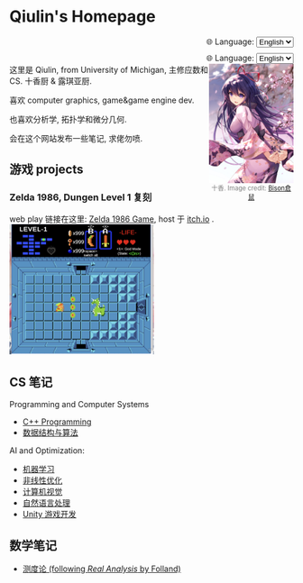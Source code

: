 # Qiulin's Homepage

<div style="text-align: right; margin-top: 10px;">
  <label for="lang">🌐 Language:</label>
  <select id="lang" onchange="location = this.value;">
    <option value="https://qiulinfan.github.io/">English</option>
    <option value="https://qiulinfan.github.io/zh/">中文</option>
  </select>
</div>


<script>
  const langSelect = document.getElementById("lang");
  // 根据 URL 来决定默认选中
  if (window.location.pathname.startsWith("/zh")) {
    langSelect.value = "https://qiulinfan.github.io/zh/";
  } else {
    langSelect.value = "https://qiulinfan.github.io/";
  }
  // 切换时跳转
  langSelect.addEventListener("change", function() {
    window.location.href = this.value;
  });
</script>

<div style="text-align: right; margin-top: 10px;">
  <label for="lang">🌐 Language:</label>
  <select id="lang" onchange="location = this.value;">
    <option value="https://qiulinfan.github.io/">English</option>
    <option value="https://qiulinfan.github.io/zh/">中文</option>
  </select>
</div>
<div style="float:right; width:150px; text-align:center;">
  <img src="./assets/%E5%8D%81%E9%A6%99.jpg" alt="十香" width="200" align="left">
  <p style="font-size:0.8em; color:gray; margin:4px 0;">
  十香. Image credit: <a href="https://www.pixiv.net/artworks/74140599">Bison倉鼠</a>
  </span>
</div>这里是 Qiulin, from University of Michigan, 主修应数和 CS. 十香厨 & 露琪亚厨.

喜欢 computer graphics, game&game engine dev.

也喜欢分析学, 拓扑学和微分几何.

会在这个网站发布一些笔记, 求佬勿喷.

## 游戏 projects

### Zelda 1986, Dungen Level 1 复刻
web play 链接在这里: [Zelda 1986 Game](https://saddysamoyed.itch.io/zelda1986-level1), host 于 [itch.io](https://itch.io/) .<img src="assets/Screenshot 2025-09-24 at 09.12.18.png" alt="Screenshot 2025-09-24 at 09.12.18" style="zoom:25%;" />



## CS 笔记

Programming and Computer Systems

- [C++ Programming](https://qiulinfan.github.io/cpp/index.html)
- [数据结构与算法](https://qiulinfan.github.io/dsa/index.html)

AI and Optimization: 

- [机器学习](https://qiulinfan.github.io/ml/index.html)
- [非线性优化](https://qiulinfan.github.io/opt/index.html)
- [计算机视觉](https://qiulinfan.github.io/cv/index.html)
- [自然语言处理](https://qiulinfan.github.io/nlp/index.html)
- [Unity 游戏开发](https://qiulinfan.github.io/gamedev/index.html)


## 数学笔记
- [测度论 (following *Real Analysis* by Folland)](https://qiulinfan.github.io/math-597-measure_theory-notes/index.html)

